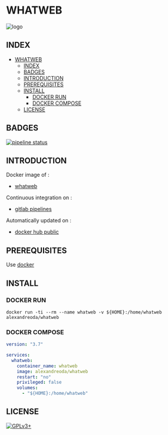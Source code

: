 # WHATWEB

![logo](https://assets.gitlab-static.net/uploads/-/system/project/avatar/12904487/unnamed.png)

## INDEX

- [WHATWEB](#whatweb)
  - [INDEX](#index)
  - [BADGES](#badges)
  - [INTRODUCTION](#introduction)
  - [PREREQUISITES](#prerequisites)
  - [INSTALL](#install)
    - [DOCKER RUN](#docker-run)
    - [DOCKER COMPOSE](#docker-compose)
  - [LICENSE](#license)

## BADGES

[![pipeline status](https://gitlab.com/oda-alexandre/whatweb/badges/master/pipeline.svg)](https://gitlab.com/oda-alexandre/whatweb/commits/master)

## INTRODUCTION

Docker image of :

- [whatweb](https://www.whatweb.net/)

Continuous integration on :

- [gitlab pipelines](https://gitlab.com/oda-alexandre/whatweb/pipelines)

Automatically updated on :

- [docker hub public](https://hub.docker.com/r/alexandreoda/whatweb)

## PREREQUISITES

Use [docker](https://www.docker.com)

## INSTALL

### DOCKER RUN

```\
docker run -ti --rm --name whatweb -v ${HOME}:/home/whatweb alexandreoda/whatweb
```

### DOCKER COMPOSE

```yml
version: "3.7"

services:
  whatweb:
    container_name: whatweb
    image: alexandreoda/whatweb
    restart: "no"
    privileged: false
    volumes:
      - "${HOME}:/home/whatweb"
```

## LICENSE

[![GPLv3+](http://gplv3.fsf.org/gplv3-127x51.png)](https://gitlab.com/oda-alexandre/whatweb/blob/master/LICENSE)

